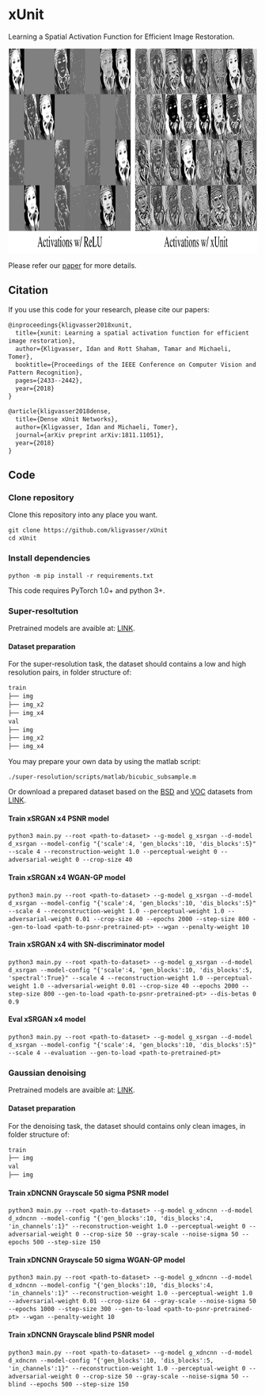 # xUnit
Learning a Spatial Activation Function for Efficient Image Restoration.

<p align="center">
  <img width="1004" height="414" src="/figures/activations.png">
</p>

Please refer our [paper](https://arxiv.org/abs/1711.06445) for more details.


## Citation
If you use this code for your research, please cite our papers:

```
@inproceedings{kligvasser2018xunit,
  title={xunit: Learning a spatial activation function for efficient image restoration},
  author={Kligvasser, Idan and Rott Shaham, Tamar and Michaeli, Tomer},
  booktitle={Proceedings of the IEEE Conference on Computer Vision and Pattern Recognition},
  pages={2433--2442},
  year={2018}
}
```

```
@article{kligvasser2018dense,
  title={Dense xUnit Networks},
  author={Kligvasser, Idan and Michaeli, Tomer},
  journal={arXiv preprint arXiv:1811.11051},
  year={2018}
}
```

## Code

### Clone repository

Clone this repository into any place you want.

```
git clone https://github.com/kligvasser/xUnit
cd xUnit
```

### Install dependencies

```
python -m pip install -r requirements.txt
```

This code requires PyTorch 1.0+ and python 3+.

### Super-resoltution
Pretrained models are avaible at: [LINK](https://www.dropbox.com/s/l6fmgn1r600dmyq/sr_pretrained.zip?dl=0).

#### Dataset preparation
For the super-resolution task, the dataset should contains a low and high resolution pairs, in folder structure of:

```txt
train
├── img
├── img_x2
├── img_x4
val
├── img
├── img_x2
├── img_x4
```

You may prepare your own data by using the matlab script:

```
./super-resolution/scripts/matlab/bicubic_subsample.m
```

Or download a prepared dataset based on the [BSD](https://www2.eecs.berkeley.edu/Research/Projects/CS/vision/bsds/) and [VOC](http://host.robots.ox.ac.uk/pascal/VOC/) datasets from [LINK](https://www.dropbox.com/s/o1nzpr9q7vup8b7/bsdvoc.zip?dl=0).

#### Train xSRGAN x4 PSNR model
```
python3 main.py --root <path-to-dataset> --g-model g_xsrgan --d-model d_xsrgan --model-config "{'scale':4, 'gen_blocks':10, 'dis_blocks':5}" --scale 4 --reconstruction-weight 1.0 --perceptual-weight 0 --adversarial-weight 0 --crop-size 40
```

#### Train xSRGAN x4 WGAN-GP model
```
python3 main.py --root <path-to-dataset> --g-model g_xsrgan --d-model d_xsrgan --model-config "{'scale':4, 'gen_blocks':10, 'dis_blocks':5}" --scale 4 --reconstruction-weight 1.0 --perceptual-weight 1.0 --adversarial-weight 0.01 --crop-size 40 --epochs 2000 --step-size 800 --gen-to-load <path-to-psnr-pretrained-pt> --wgan --penalty-weight 10
```

#### Train xSRGAN x4 with SN-discriminator model
```
python3 main.py --root <path-to-dataset> --g-model g_xsrgan --d-model d_xsrgan --model-config "{'scale':4, 'gen_blocks':10, 'dis_blocks':5, 'spectral':True}" --scale 4 --reconstruction-weight 1.0 --perceptual-weight 1.0 --adversarial-weight 0.01 --crop-size 40 --epochs 2000 --step-size 800 --gen-to-load <path-to-psnr-pretrained-pt> --dis-betas 0 0.9
```

#### Eval xSRGAN x4 model
```
python3 main.py --root <path-to-dataset> --g-model g_xsrgan --d-model d_xsrgan --model-config "{'scale':4, 'gen_blocks':10, 'dis_blocks':5}" --scale 4 --evaluation --gen-to-load <path-to-pretrained-pt>
```

### Gaussian denoising
Pretrained models are avaible at: [LINK]().

#### Dataset preparation
For the denoising task, the dataset should contains only clean images, in folder structure of:

```txt
train
├── img
val
├── img
```

#### Train xDNCNN Grayscale 50 sigma PSNR model
```
python3 main.py --root <path-to-dataset> --g-model g_xdncnn --d-model d_xdncnn --model-config "{'gen_blocks':10, 'dis_blocks':4, 'in_channels':1}" --reconstruction-weight 1.0 --perceptual-weight 0 --adversarial-weight 0 --crop-size 50 --gray-scale --noise-sigma 50 --epochs 500 --step-size 150
```

#### Train xDNCNN Grayscale 50 sigma WGAN-GP model
```
python3 main.py --root <path-to-dataset> --g-model g_xdncnn --d-model d_xdncnn --model-config "{'gen_blocks':10, 'dis_blocks':4, 'in_channels':1}" --reconstruction-weight 1.0 --perceptual-weight 1.0 --adversarial-weight 0.01 --crop-size 64 --gray-scale --noise-sigma 50 --epochs 1000 --step-size 300 --gen-to-load <path-to-psnr-pretrained-pt> --wgan --penalty-weight 10
```

#### Train xDNCNN Grayscale blind PSNR model
```
python3 main.py --root <path-to-dataset> --g-model g_xdncnn --d-model d_xdncnn --model-config "{'gen_blocks':10, 'dis_blocks':5, 'in_channels':1}" --reconstruction-weight 1.0 --perceptual-weight 0 --adversarial-weight 0 --crop-size 50 --gray-scale --noise-sigma 50 --blind --epochs 500 --step-size 150

```